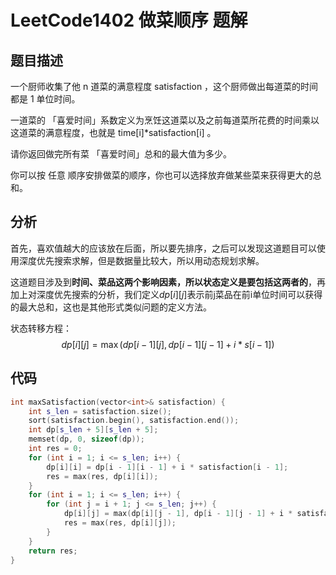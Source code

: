 # LeetCode1402 做菜顺序 题解

## 题目描述

一个厨师收集了他 n 道菜的满意程度 satisfaction ，这个厨师做出每道菜的时间都是 1 单位时间。

一道菜的 「喜爱时间」系数定义为烹饪这道菜以及之前每道菜所花费的时间乘以这道菜的满意程度，也就是 time[i]*satisfaction[i] 。

请你返回做完所有菜 「喜爱时间」总和的最大值为多少。

你可以按 任意 顺序安排做菜的顺序，你也可以选择放弃做某些菜来获得更大的总和。



## 分析

首先，喜欢值越大的应该放在后面，所以要先排序，之后可以发现这道题目可以使用深度优先搜索求解，但是数据量比较大，所以用动态规划求解。

这道题目涉及到**时间、菜品这两个影响因素，所以状态定义是要包括这两者的**，再加上对深度优先搜索的分析，我们定义$dp[i][j]$表示前j菜品在前i单位时间可以获得的最大总和，这也是其他形式类似问题的定义方法。

状态转移方程：
$$
dp[i][j]=\max(dp[i-1][j],dp[i-1][j-1] + i * s[i-1])
$$


## 代码

```c++
int maxSatisfaction(vector<int>& satisfaction) {
    int s_len = satisfaction.size();
    sort(satisfaction.begin(), satisfaction.end());
    int dp[s_len + 5][s_len + 5];
    memset(dp, 0, sizeof(dp));
    int res = 0;
    for (int i = 1; i <= s_len; i++) {
        dp[i][i] = dp[i - 1][i - 1] + i * satisfaction[i - 1];
        res = max(res, dp[i][i]);
    }
    for (int i = 1; i <= s_len; i++) {
        for (int j = i + 1; j <= s_len; j++) {
            dp[i][j] = max(dp[i][j - 1], dp[i - 1][j - 1] + i * satisfaction[j - 1]);
            res = max(res, dp[i][j]);
        }
    }
    return res;
}
```

